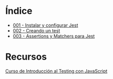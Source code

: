 # Índice
- [001 - Instalar y configurar Jest](004%20-%20Jest/001%20-%20Instalar%20y%20configurar%20Jest.md)
- [002 - Creando un test](004%20-%20Jest/002%20-%20Creando%20un%20test.md)
- [003 - Assertions y Matchers para Jest](004%20-%20Jest/003%20-%20Assertions%20y%20Matchers%20para%20Jest.md)

# Recursos

[Curso de Introducción al Testing con JavaScript](📚%20Recursos/Curso%20de%20Introducción%20al%20Testing%20con%20JavaScript.md)